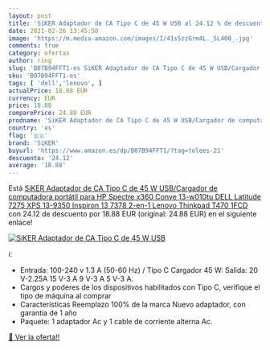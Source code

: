 ```yaml
---
layout: post
title: 'SiKER Adaptador de CA Tipo C de 45 W USB al 24.12 % de descuento'
date: 2021-02-26 13:45:50
image: 'https://m.media-amazon.com/images/I/41s5zzGrm4L._SL400_.jpg'
comments: true
category: ofertas
author: ring
slug: 'B07B94FFT1-es SiKER Adaptador de CA Tipo C de 45 W USB/Cargador de...'
sku: 'B07B94FFT1-es'
tags: [ 'dell','lenovo', ]
actualPrice: 18.88 EUR
currency: EUR
price: 18.88
comparePrice: 24.88 EUR
prodname: 'SiKER Adaptador de CA Tipo C de 45 W USB/Cargador de computadora portátil para HP Spectre x360 Conve 13-w010tu  DELL Latitude 7275 XPS 13-9350 Inspiron 13 7378 2-en-1  Lenovo Thinkpad T470  1FCD '
country: 'es'
flag: '🇪🇸'
brand: 'SiKER'
buyurl: 'https://www.amazon.es/dp/B07B94FFT1/?tag=tolees-21'
descuento: '24.12'
average: '18.88'
---
```


Está [SiKER Adaptador de CA Tipo C de 45 W USB/Cargador de computadora portátil para HP Spectre x360 Conve 13-w010tu  DELL Latitude 7275 XPS 13-9350 Inspiron 13 7378 2-en-1  Lenovo Thinkpad T470  1FCD ](https://www.amazon.es/dp/B07B94FFT1/?tag=tolees-21) con 24.12 de descuento por 18.88 EUR (original: 24.88 EUR) en el siguiente enlace!

[![SiKER Adaptador de CA Tipo C de 45 W USB](https://m.media-amazon.com/images/I/41s5zzGrm4L._SL400_.jpg)](https://www.amazon.es/dp/B07B94FFT1/?tag=tolees-21)

ℹ️:

- Entrada: 100-240 v 1.3 A (50-60 Hz) / Tipo C Cargador 45 W: Salida: 20 V-2.25A 15 V-3 A 9 V-3 A 5 V-3 A.
- Cargos y poderes de los dispositivos habilitados con Tipo C, verifique el tipo de máquina al comprar
- Características Reemplazo 100% de la marca Nuevo adaptador, con garantía de 1 año
- Paquete: 1 adaptador Ac y 1 cable de corriente alterna Ac.

[🛒 Ver la oferta!!](https://www.amazon.es/dp/B07B94FFT1/?tag=tolees-21)
